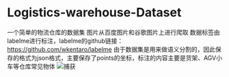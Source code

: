 # Logistics-warehouse-Dataset
一个简单的物流仓库的数据集
图片从百度图片和谷歌图片上进行爬取
数据标签由labelme进行标注，labelme的github链接：https://github.com/wkentaro/labelme
由于数据集是用来做语义分割的，因此保存的格式为json格式，主要保存了points的坐标，标注的内容主要是货架、AGV小车等仓库常见物体
![捕获](https://user-images.githubusercontent.com/36884409/158304098-0b35ad52-4cab-41f3-bc62-8c3cc35b3d13.JPG)

